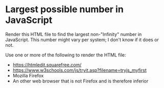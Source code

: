 # Largest possible number in JavaScript
Render this HTML file to find the largest non-"Infinity" number in JavaScript. This number might vary per system; I don't know if it does or not.

Use one or more of the following to render the HTML file:
* https://htmledit.squarefree.com/
* https://www.w3schools.com/js/tryit.asp?filename=tryjs_myfirst
* Mozilla Firefox
* An other web browser that is not Firefox and is therefore inferior

